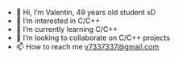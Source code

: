 - 👋 Hi, I’m Valentin, 49 years old student xD
- 👀 I’m interested in C/C++
- 🌱 I’m currently learning C/C++
- 💞️ I’m looking to collaborate on C/C++ projects 
- 📫 How to reach me v7337337@gmail.com

<!---
VVSWS/VVSWS is a ✨ special ✨ repository because its `README.md` (this file) appears on your GitHub profile.
You can click the Preview link to take a look at your changes.
--->
